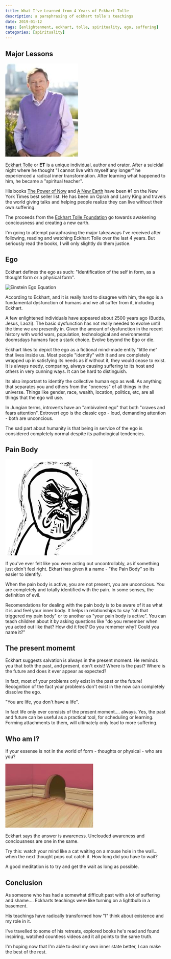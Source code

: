 ```yaml
---
title: What I've Learned from 4 Years of Eckhart Tolle
description: a paraphrasing of eckhart tolle's teachings
date: 2019-01-12
tags: [enlightenment, eckhart, tolle, spirituality, ego, suffering]
categories: [spirituality]
---
```


## Major Lessons

<div class="pull-right">
<img alt="ET" src="/image/blog/EckhartTolle.jpg" class="image" />
</div>

[Eckhart Tolle](https://en.wikipedia.org/wiki/Eckhart_Tolle) or **ET** is a unique individual, author and orator.   After a suicidal night where he thought "I cannot live with myself any longer" he experienced a radical inner transformation.    After learning what happened to him, he became a "spiritual teacher". 

His books [The Power of Now](https://en.wikipedia.org/wiki/The_Power_of_Now) and [A New Earth](https://en.wikipedia.org/wiki/A_New_Earth) have been #1 on the New York Times best seller list. He has been on Oprah and Larry King and travels the world giving talks and helping people realize they can live without their own suffering.   

The proceeds from the [Eckhart Tolle Foundation](https://www.eckharttollefoundation.org/) go towards awakening conciousness and creating a new earth.

I'm going to attempt paraphrasing the major takeaways I've received after following, reading and watching Eckhart Tolle over the last 4 years. But seriously read the books, I will only slightly do them justice. 

## Ego

Eckhart defines the ego as such: "Identification of the self in form, as a thought form or a physical form". 

<div class="pull-right">
<img class="image" alt="Einstein Ego Equation" src="/image/blog/Ego-Knowledge.jpg"/>
</div>

According to Eckhart, and it is really hard to disagree with him, the ego is a fundamental dysfunction of humans and we all suffer from it, including Eckhart.  

A few enlightened individuals have appeared about 2500 years ago (Budda, Jesus, Laozi).  The basic dysfunction has not really needed to evolve until the time we are presently in.   Given the amount of dysfunction in the recent history with world wars, population, technological and environmental doomsdays humans face a stark choice.  Evolve beyond the Ego or die.

Eckhart likes to depict the ego as a fictional mind-made entity "little me" that lives inside us.  Most people "identify" with it and are completely wrapped up in satisfying its needs as if without it, they would cease to exist.   It is always needy, comparing, always causing suffering to its host and others in very cunning ways.  It can be hard to distinguish.

Its also important to identify the collective human ego as well. As anything that separates you and others from the "oneness" of all things in the universe.  Things like gender, race, wealth, location, politics, etc, are all things that the ego will use.

In Jungian terms, introverts have an "ambivalent ego" that both "craves and fears attention".  Extrovert ego is the classic ego - loud, demanding attention - both are unconcious.

The sad part about humanity is that being in service of the ego is considered completely normal despite its pathological tendencies.

## Pain Body

<div class="pull-right">
<img alt="pain body" src="/image/blog/pain-body.png" />
</div>

If you've ever felt like you were acting out uncontrollably, as if something just didn't feel right. Ekhart has given it a name - "the Pain Body" so its easier to identify.

When the pain body is active, you are not present, you are unconcious.  You are completely and totally identified with the pain.  In some senses, the definition of evil.

Recomendations for dealing with the pain body is to be aware of it as what it is and feel your inner body.  It helps in relationships to say "oh that triggered my pain body" or to another as "your pain body is active".  You can teach children about it by asking questions like "do you remember when you acted out like that?  How did it feel?  Do you rememer why?  Could you name it?"

## The present momemt

Eckhart suggests salvation is always in the present moment.  He reminds you that both the past, and present, don't exist!  Where is the past?  Where is the future and does it ever appear as expected?  

In fact, most of your problems only exist in the past or the future!  Recognition of the fact your problems don't exist in the now can completely dissolve the ego.

"You are life, you don't have a life".

In fact life only ever consists of the present moment.... always. Yes, the past and future can be useful as a practical tool, for scheduling or learning.  Forming attachments to them, will ultimately only lead to more suffering.

## Who am I?

If your essense is not in the world of form - thoughts or physical - who are you?

<div class="pull-right">
<img alt="thought in mouse hole" src="/image/blog/mouse-hole.jpg" class="image" />
</div>

Eckhart says the answer is awareness.  Unclouded awareness and conciousness are one in the same.

Try this:  watch your mind like a cat waiting on a mouse hole in the wall... when the next thought pops out catch it. How long did you have to wait?

A good meditation is to try and get the wait as long as possible.

## Conclusion

As someone who has had a somewhat difficult past with a lot of suffering and shame.... Eckharts teachings were like turning on a lightbulb in a basement.

His teachings have radically transformed how "I" think about existence and my role in it.

I've travelled to some of his retreats, explored books he's read and found inspiring, watched countless videos and it all points to the same truth.  

I'm hoping now that I'm able to deal my own inner state better, I can make the best of the rest.





